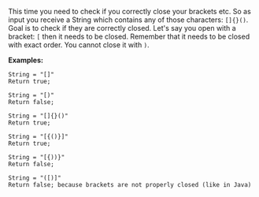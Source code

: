 This time you need to check if you correctly close your brackets etc. So as input you receive a String which contains any of those characters: `[]{}()`. 
Goal is to check if they are correctly closed. Let's say you open with a bracket: `[` then it needs to be closed. Remember that it needs to be closed with exact order.
You cannot close it with `)`. 

**Examples:**

```
String = "[]"
Return true;
```

```
String = "[)"
Return false;
```

```
String = "[]{}()"
Return true;
```

```
String = "[{()}]"
Return true;
```

```
String = "[{))}"
Return false;
```

```
String = "([)]"
Return false; because brackets are not properly closed (like in Java)
```
